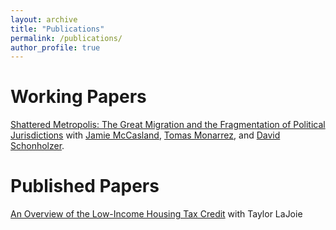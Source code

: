 ```yaml
---
layout: archive
title: "Publications"
permalink: /publications/
author_profile: true
---
```


Working Papers
======
[Shattered Metropolis: The Great Migration and the Fragmentation of Political Jurisdictions](http://everettstamm1.github.io/files/munis_12_02.pdf)
with [Jamie McCasland](https://sites.google.com/site/jamiemccasland/), [Tomas Monarrez](https://sites.google.com/site/tmonarrez/), and [David Schonholzer](https://www.davidschonholzer.com/).

Published Papers
======
[An Overview of the Low-Income Housing Tax Credit](http://everettstamm1.github.io/files/lihtc.pdf) with Taylor LaJoie
